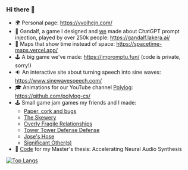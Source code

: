 ### Hi there 👋

- 🌍 Personal page: https://vvolhejn.com/
- 🧙 Gandalf, a game I designed and [we](https://www.lakera.ai/) made about ChatGPT prompt injection, played by over 250k people: https://gandalf.lakera.ai/
- 📍 Maps that show time instead of space: https://spacetime-maps.vercel.app/
- 🕹 A big game we've made: https://impromptu.fun/ (code is private, sorry!)
- 🔉 An interactive site about turning speech into sine waves: https://www.sinewavespeech.com/
- 🎓 Animations for our YouTube channel [Polylog](https://www.youtube.com/@PolylogCS): https://github.com/polylog-cs/
- 🕹 Small game jam games my friends and I made:
  - [Paper, cork and bugs](https://github.com/allemansratten/PaperCorkAndBugs)
  - [The Skewery](https://github.com/allemansratten/the-skewery)
  - [Overly Fragile Relationships](https://github.com/allemansratten/overly-fragile-relationships)
  - [Tower Tower Defense Defense](https://github.com/allemansratten/LD48)
  - [Jose's Hose](https://github.com/vvolhejn/minijam98)
  - [Significant Other(s)](https://github.com/allemansratten/sos)
- 🎻 [Code](https://github.com/vvolhejn/thesis) for my Master's thesis: Accelerating Neural Audio Synthesis

[![Top Langs](https://github-readme-stats.vercel.app/api/top-langs/?username=vvolhejn&hide=html,jupyter%20notebook&langs_count=6&layout=compact&theme=tokyonight)](https://github.com/anuraghazra/github-readme-stats)
